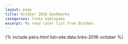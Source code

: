 ```yaml
---
layout: page
title: October 2018 bookmarks
categories: links nablopomo
excerpt: My read later list from October.
---
```


{% include pairs.html list=site.data.links-2018-october %}
